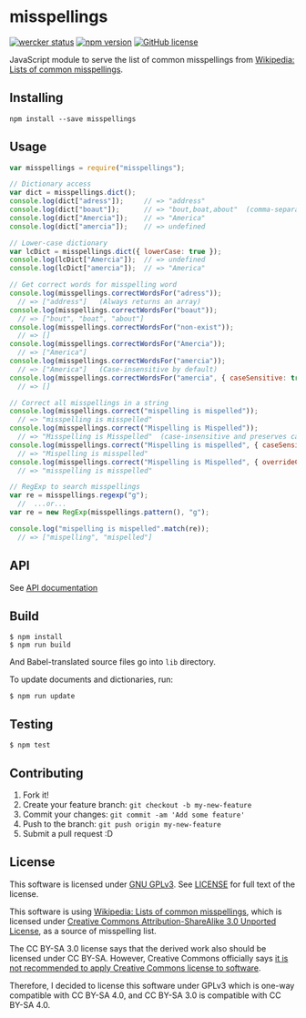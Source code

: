 # misspellings

[![wercker status](https://app.wercker.com/status/95ab8569948e1fea2444aac46c24d7cd/s/master "wercker status")](https://app.wercker.com/project/bykey/95ab8569948e1fea2444aac46c24d7cd) [![npm version](https://badge.fury.io/js/misspellings.svg)](https://badge.fury.io/js/misspellings) [![GitHub license](https://img.shields.io/github/license/io-monad/misspellings.svg)](LICENSE)

JavaScript module to serve the list of common misspellings from [Wikipedia: Lists of common misspellings](https://en.wikipedia.org/wiki/Wikipedia:Lists_of_common_misspellings/For_machines).

## Installing

    npm install --save misspellings

## Usage

```js
var misspellings = require("misspellings");

// Dictionary access
var dict = misspellings.dict();
console.log(dict["adress"]);     // => "address"
console.log(dict["boaut"]);      // => "bout,boat,about"  (comma-separated string)
console.log(dict["Amercia"]);    // => "America"
console.log(dict["amercia"]);    // => undefined

// Lower-case dictionary
var lcDict = misspellings.dict({ lowerCase: true });
console.log(lcDict["Amercia"]);  // => undefined
console.log(lcDict["amercia"]);  // => "America"

// Get correct words for misspelling word
console.log(misspellings.correctWordsFor("adress"));
  // => ["address"]   (Always returns an array)
console.log(misspellings.correctWordsFor("boaut"));
  // => ["bout", "boat", "about"]
console.log(misspellings.correctWordsFor("non-exist"));
  // => []
console.log(misspellings.correctWordsFor("Amercia"));
  // => ["America"]
console.log(misspellings.correctWordsFor("amercia"));
  // => ["America"]   (Case-insensitive by default)
console.log(misspellings.correctWordsFor("amercia", { caseSensitive: true }));
  // => []

// Correct all misspellings in a string
console.log(misspellings.correct("mispelling is mispelled"));
  // => "misspelling is misspelled"
console.log(misspellings.correct("Mispelling is Mispelled"));
  // => "Misspelling is Misspelled"  (case-insensitive and preserves cases by default)
console.log(misspellings.correct("Mispelling is mispelled", { caseSensitive: true }));
  // => "Mispelling is misspelled"
console.log(misspellings.correct("Mispelling is Mispelled", { overrideCases: true }));
  // => "misspelling is misspelled"

// RegExp to search misspellings
var re = misspellings.regexp("g");
  //  ...or...
var re = new RegExp(misspellings.pattern(), "g");

console.log("mispelling is mispelled".match(re));
  // => ["mispelling", "mispelled"]
```

## API

See [API documentation](API.md)

## Build

    $ npm install
    $ npm run build

And Babel-translated source files go into `lib` directory.

To update documents and dictionaries, run:

    $ npm run update

## Testing

    $ npm test

## Contributing

1. Fork it!
2. Create your feature branch: `git checkout -b my-new-feature`
3. Commit your changes: `git commit -am 'Add some feature'`
4. Push to the branch: `git push origin my-new-feature`
5. Submit a pull request :D

## License

This software is licensed under [GNU GPLv3](https://www.gnu.org/copyleft/gpl.html). See [LICENSE](LICENSE) for full text of the license.

This software is using [Wikipedia: Lists of common misspellings](https://en.wikipedia.org/wiki/Wikipedia:Lists_of_common_misspellings/For_machines), which is licensed under [Creative Commons Attribution-ShareAlike 3.0 Unported License](http://creativecommons.org/licenses/by-sa/3.0/), as a source of misspelling list.

The CC BY-SA 3.0 license says that the derived work also should be licensed under CC BY-SA. However, Creative Commons officially says [it is not recommended to apply Creative Commons license to software](https://wiki.creativecommons.org/index.php/Frequently_Asked_Questions#Can_I_apply_a_Creative_Commons_license_to_software.3F).

Therefore, I decided to license this software under GPLv3 which is one-way compatible with CC BY-SA 4.0, and CC BY-SA 3.0 is compatible with CC BY-SA 4.0.
